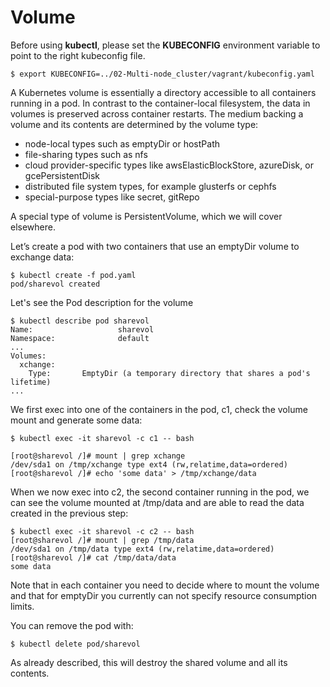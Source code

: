 # Volume

Before using **kubectl**, please set the **KUBECONFIG** environment variable to point to the right kubeconfig file.

```
$ export KUBECONFIG=../02-Multi-node_cluster/vagrant/kubeconfig.yaml
```

A Kubernetes volume is essentially a directory accessible to all containers running in a pod. In contrast to the container-local filesystem, the data in volumes is preserved across container restarts. The medium backing a volume and its contents are determined by the volume type:

- node-local types such as emptyDir or hostPath
- file-sharing types such as nfs
- cloud provider-specific types like awsElasticBlockStore, azureDisk, or gcePersistentDisk
- distributed file system types, for example glusterfs or cephfs
- special-purpose types like secret, gitRepo

A special type of volume is PersistentVolume, which we will cover elsewhere.

Let’s create a pod with two containers that use an emptyDir volume to exchange data:

```
$ kubectl create -f pod.yaml
pod/sharevol created
```

Let's see the Pod description for the volume

```
$ kubectl describe pod sharevol
Name:                   sharevol
Namespace:              default
...
Volumes:
  xchange:
    Type:       EmptyDir (a temporary directory that shares a pod's lifetime)
...
```

We first exec into one of the containers in the pod, c1, check the volume mount and generate some data:

```
$ kubectl exec -it sharevol -c c1 -- bash

[root@sharevol /]# mount | grep xchange
/dev/sda1 on /tmp/xchange type ext4 (rw,relatime,data=ordered)
[root@sharevol /]# echo 'some data' > /tmp/xchange/data
```

When we now exec into c2, the second container running in the pod, we can see the volume mounted at /tmp/data and are able to read the data created in the previous step:

```
$ kubectl exec -it sharevol -c c2 -- bash
[root@sharevol /]# mount | grep /tmp/data
/dev/sda1 on /tmp/data type ext4 (rw,relatime,data=ordered)
[root@sharevol /]# cat /tmp/data/data
some data
```
Note that in each container you need to decide where to mount the volume and that for emptyDir you currently can not specify resource consumption limits.


You can remove the pod with:

```
$ kubectl delete pod/sharevol
```

As already described, this will destroy the shared volume and all its contents.